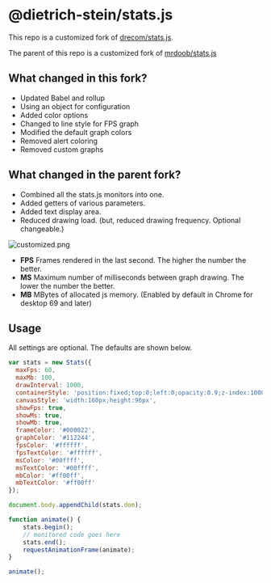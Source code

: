 # @dietrich-stein/stats.js

<!--
[![npm](https://img.shields.io/npm/v/@drecom/stats.js.svg)](https://www.npmjs.com/package/@drecom/stats.js)
[![license](https://img.shields.io/github/license/drecom/stats.js.svg)](LICENSE)
-->

This repo is a customized fork of [drecom/stats.js](https://github.com/drecom/stats.js).

The parent of this repo is a customized fork of [mrdoob/stats.js](https://github.com/mrdoob/stats.js)

## What changed in this fork?

- Updated Babel and rollup
- Using an object for configuration
- Added color options
- Changed to line style for FPS graph
- Modified the default graph colors
- Removed alert coloring
- Removed custom graphs

## What changed in the parent fork?

 - Combined all the stats.js monitors into one.
 - Added getters of various parameters.
 - Added text display area.
 - Reduced drawing load. (but, reduced drawing frequency. Optional changeable.) 

![customized.png](https://raw.githubusercontent.com/drecom/stats.js/master/files/customized.png)

* **FPS** Frames rendered in the last second. The higher the number the better.
* **MS** Maximum number of milliseconds between graph drawing. The lower the number the better.
* **MB** MBytes of allocated js memory. (Enabled by default in Chrome for desktop 69 and later)

## Usage

All settings are optional. The defaults are shown below.

```javascript
var stats = new Stats({
  maxFps: 60,
  maxMb: 100,
  drawInterval: 1000,
  containerStyle: 'position:fixed;top:0;left:0;opacity:0.9;z-index:10000',
  canvasStyle: 'width:160px;height:96px',
  showFps: true,
  showMs: true,
  showMb: true,
  frameColor: '#000022',
  graphColor: '#112244',
  fpsColor: '#ffffff',
  fpsTextColor: '#ffffff',
  msColor: '#00ffff',
  msTextColor: '#00ffff',
  mbColor: '#ff00ff',
  mbTextColor: '#ff00ff'
});

document.body.appendChild(stats.dom);

function animate() {
    stats.begin();
    // monitored code goes here
    stats.end();
    requestAnimationFrame(animate);
}

animate();
```
